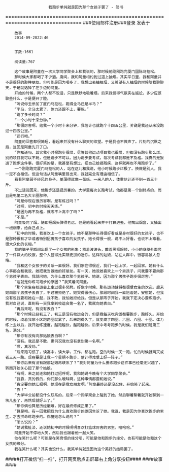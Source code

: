                        我跑步单纯就是因为那个女孩子罢了 - 简书
================================================================================
###使用邮件注册###登录        发表于


        
        故事
        2014-09-2822:46


        字数:1661

        阅读量:767

        这个故事是阿童在一次大学同学聚会上和我说的，那时候他刚刚跑完厦门国际马拉松。
        那时候大家都喝了不少酒。席间，我和阿童相约到过道上抽烟。其实平日里，我和阿童并不是很好的那种朋友。但可能是因为喝多了，我想出去抽根烟，又希望有人抽烟的时候陪我聊聊天，于是就选择了左手边的阿童。
        开始的时候，两个人都不说话，只是默默地吸着烟。后来我觉得气氛实在尴尬，多少应该聊些什么，于是便开了腔。
        “听说你去参加了厦门马拉松，跑得全马还是半马？”
        “半马，全马太累了，体力还跟不上，要练。”
        “跑了多长时间？”
        “一个小时十来分钟。”
        “那很厉害啊。给我一个小时十来分钟，我估计也就跑个十四五公里，关键是我还从来没跑过十四五公里。”
        “还行吧。”
        阿童的回答都很简短，看起来并没有什么聊天的欲望。于是我也不做声了。片刻的沉默之后，这回是阿童先开了口。
        “你知道吗，其实我小时候跑步很烂，尽管其他运动项目我也很烂，但都没有跑步那么烂。别的项目我可以不玩，但是跑步不可以。因为跑步要考试，每次考试我都是不及格。我真的是狠透了跑步这件事。很好笑的是，我甚至有想过，把自己给搞残疾，这样就再也不用跑步了。”
        一个刚刚跑完厦门马拉松的人，站在这儿和我说，他小时候跑步烂极了。换做是别人，我一定不会相信。但这句话从阿童嘴里冒出来，我就完全有理由相信了。
        看看阿童弱不经风的身子，单薄得就像一张纸。一米八的人，体重估计还不到一百三十斤。
        不过话说回来，他跑步还是挺厉害的。大学里每次长跑考试，他都是第一个到终点的，而且是甩第二名大半圈那种。
        “可是你现在很厉害啊。是有练过吗？”
        “对啊，初中的时候天天练。”
        “是因为再不及格，就考不上高中了吗？”
        “不是。”
        阿童吸完了烟，随即把烟头弹得老远。但是他看起来并不打算进去，他掏出烟盒，又抽出一根烟来，给自己点上。
        “初中的时候，我喜欢上一个女孩子。她不是那种长得很好看或是身材很好的女孩子，也不是那种很有才华或者特别招男孩子喜欢的女孩子。她长得很一般，说不上好看，也说不上难看，很大众化的长相。”
        我的脑子里瞬间出现了一个女孩的形象：梳着波波头，戴着黑框眼镜，小小的身躯外面套了一件巨大的校服，整个人显得比实际更加的迷你。这样的姑娘，站在人群中，很容易被人忽略。
        “我和这个女孩子的关系一直很好。我们家住得很近，我们一起上学，一起回家。她有什么心事都会和我说，她把我当做她的好朋友。有一天，她说她喜欢上一个男孩子，问我要不要向那个男孩子表白。我就问她，为什么喜欢那个男孩子。她说，因为那个男孩子跑步很厉害。”
        “这就是你练习跑步的原因？”我笑着问阿童。
        “那个男生在校运会上拿过很多奖牌。好像小时候，那些运动健将都很受女生的欢迎。后来她向那个男孩子表白了，不过被拒绝了。她哭得很伤心，那段时间我一直陪着她，安慰她，但我没有说我要和她在一起，我不敢，我怕她拒绝我。但是从那阵子开始，我就下定决心要练跑步。我对自己说，直到有一天我拿到校运会第一名了，我就向她表白。”
        “再后来呢，有没有表白？”
        “那个时候已经初三了，初三是没有校运会的，但是我每天吃完饭都要跑步，跑好久。开始的时候，绕着我家小区跑两圈就累了，后来跑得久了，就变成了四圈、六圈、八圈、十圈。体力练上去以后，我开始练速度，越跑越快，越跑越快。后来中考考跑步的时候，我是我们班第三名，满分。”
        “那你有没有向那姑娘表白啊？”
        “没有。我还是不敢，更何况我也没有拿到第一名啊。”
        “哎，真没劲。”
        “后来跑习惯了，读高中，读大学，工作，都在跑。空的时候一天一跑，忙的时候就两天或者三天一跑。现在要是让我一个星期不跑步，估计得难受上好一阵子。”
        “那你后来有没有跟那姑娘再联系了？”我对阿童为什么要练跑步这件事已经毫无兴趣了，转而开始关心起了那个姑娘。
        “有啊，来之前还和她打过招呼呢，我和她说今晚有个大学同学聚会。”
        “我靠，真的假的，你们那么暧昧啊，这种事情都要和她说。”
        “肯定要向她汇报啊，她现在是我女朋友啊。”阿童最终还是没忍住，开始笑了起来。
        “靠！”
        “大学毕业前都没什么联系的，后来一个同学聚会上碰到了她，然后聊着聊着就开始聊到一块儿去了，再然后就好上了。”
        “那你俩也算是历经磨难，好在最终修成正果了。”
        “算是吧。有一回我把我为什么喜欢跑步的原因告诉了她。我说，我是因为你喜欢跑步的男生，才去拼命练跑步的。你猜她怎么说的？”
        “怎么说的？”
        “她说我扯淡，还说她初中的时候明明喜欢打篮球厉害的男生。哈哈哈。”
        阿童开始不停地大笑，然后我也跟着他一起大笑。
        他在笑什么呢？可能是在笑奇怪的缘分吧，可能是他和跑步的缘分，也有可能是他和这个女孩的缘分。
        我在笑什么呢？其实也没什么。我笑单纯就是因为这个美好的结局罢了。
#####打开微信“扫一扫”，打开网页后点击屏幕右上角分享按钮####
        ####故事####
      